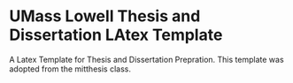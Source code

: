 # UMass Lowell Thesis and Dissertation LAtex Template
A Latex Template for Thesis and Dissertation Prepration. This template was adopted from the mitthesis class. 


